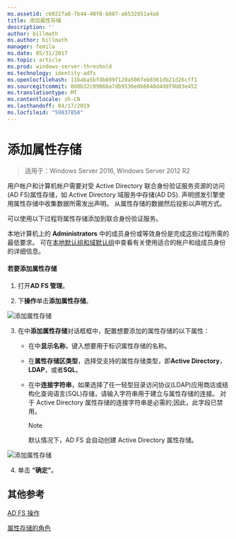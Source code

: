```yaml
---
ms.assetid: c60227a8-7b44-40f8-b807-a6532851a4a6
title: 添加属性存储
description: ''
author: billmath
ms.author: billmath
manager: femila
ms.date: 05/31/2017
ms.topic: article
ms.prod: windows-server-threshold
ms.technology: identity-adfs
ms.openlocfilehash: 11baba5bfdb699f120a506feb8361db21d26cff1
ms.sourcegitcommit: 0d0b32c8986ba7db9536e0b8648d4ddf9b03e452
ms.translationtype: MT
ms.contentlocale: zh-CN
ms.lasthandoff: 04/17/2019
ms.locfileid: "59837858"
---
```

# <a name="add-an-attribute-store"></a>添加属性存储

>适用于：Windows Server 2016, Windows Server 2012 R2

用户帐户和计算机帐户需要对受 Active Directory 联合身份验证服务资源的访问\(AD FS\)属性存储，如 Active Directory 域服务中存储\(AD DS\). 声明颁发引擎使用属性存储中收集数据所需发出声明。 从属性存储的数据然后投影以声明方式。  
  
可以使用以下过程将属性存储添加到联合身份验证服务。  
  
本地计算机上的 **Administrators** 中的成员身份或等效身份是完成这些过程所需的最低要求。  可在[本地默认组和域默认组](https://go.microsoft.com/fwlink/?LinkId=83477)中查看有关使用适合的帐户和组成员身份的详细信息。   
  
#### <a name="to-add-an-attribute-store"></a>若要添加属性存储  
  
1.  打开**AD FS 管理**。  
  
2.  下**操作**单击**添加属性存储**。  

![添加属性存储](media/Add-an-Attribute-Store/addstore1.PNG)
  
3.  在中**添加属性存储**对话框框中，配置想要添加的属性存储的以下属性：  
  
    -   在中**显示名称**，键入想要用于标识属性存储的名称。  
  
    -   在**属性存储区类型**，选择受支持的属性存储类型，即**Active Directory**， **LDAP**，或者**SQL**。  
  
    -   在中**连接字符串**，如果选择了任一轻型目录访问协议\(LDAP\)应用商店或结构化查询语言\(SQL\)存储，请输入字符串用于建立与属性存储的连接。 对于 Active Directory 属性存储的连接字符串是必需的;因此，此字段已禁用。  
  
        > [!NOTE]  
        > 默认情况下，AD FS 会自动创建 Active Directory 属性存储。  
 
![添加属性存储](media/Add-an-Attribute-Store/addstore2.PNG) 

4.  单击 **“确定”**。  
  
## <a name="additional-references"></a>其他参考  

[AD FS 操作](../../ad-fs/AD-FS-2016-Operations.md)
  
[属性存储的角色](../../ad-fs/technical-reference/The-Role-of-Attribute-Stores.md)  
